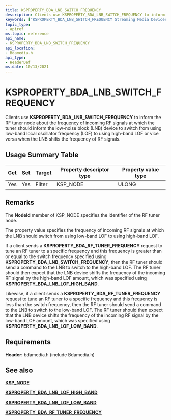 ```yaml
---
title: KSPROPERTY_BDA_LNB_SWITCH_FREQUENCY
description: Clients use KSPROPERTY_BDA_LNB_SWITCH_FREQUENCY to inform the RF tuner node about the frequency of incoming RF signals at which the tuner should inform the low-noise block (LNB) device to switch from using low-band local oscillator frequency (LOF) to using high-band LOF or vice versa when the LNB shifts the frequency of RF signals.
keywords: ["KSPROPERTY_BDA_LNB_SWITCH_FREQUENCY Streaming Media Devices"]
topic_type:
- apiref
ms.topic: reference
api_name:
- KSPROPERTY_BDA_LNB_SWITCH_FREQUENCY
api_location:
- Bdamedia.h
api_type:
- HeaderDef
ms.date: 10/13/2021
---
```


# KSPROPERTY_BDA_LNB_SWITCH_FREQUENCY

Clients use **KSPROPERTY_BDA_LNB_SWITCH_FREQUENCY** to inform the RF tuner node about the frequency of incoming RF signals at which the tuner should inform the low-noise block (LNB) device to switch from using low-band local oscillator frequency (LOF) to using high-band LOF or vice versa when the LNB shifts the frequency of RF signals.

## Usage Summary Table

| Get | Set | Target | Property descriptor type | Property value type |
|--|--|--|--|--|
| Yes | Yes | Filter | KSP_NODE | ULONG |

## Remarks

The **NodeId** member of KSP_NODE specifies the identifier of the RF tuner node.

The property value specifies the frequency of incoming RF signals at which the LNB should switch from using low-band LOF to using high-band LOF.

If a client sends a **KSPROPERTY_BDA_RF_TUNER_FREQUENCY** request to tune an RF tuner to a specific frequency and this frequency is greater than or equal to the switch frequency specified using **KSPROPERTY_BDA_LNB_SWITCH_FREQUENCY**, then the RF tuner should send a command to the LNB to switch to the high-band LOF. The RF tuner should then expect that the LNB device shifts the frequency of the incoming RF signal by the high-band LOF amount, which was specified using **KSPROPERTY_BDA_LNB_LOF_HIGH_BAND**.

Likewise, if a client sends a **KSPROPERTY_BDA_RF_TUNER_FREQUENCY** request to tune an RF tuner to a specific frequency and this frequency is less than the switch frequency, then the RF tuner should send a command to the LNB to switch to the low-band LOF. The RF tuner should then expect that the LNB device shifts the frequency of the incoming RF signal by the low-band LOF amount, which was specified using **KSPROPERTY_BDA_LNB_LOF_LOW_BAND**.

## Requirements

**Header:** bdamedia.h (include Bdamedia.h)

## See also

[**KSP_NODE**](/windows-hardware/drivers/ddi/ks/ns-ks-ksp_node)

[**KSPROPERTY_BDA_LNB_LOF_HIGH_BAND**](ksproperty-bda-lnb-lof-high-band.md)

[**KSPROPERTY_BDA_LNB_LOF_LOW_BAND**](ksproperty-bda-lnb-lof-low-band.md)

[**KSPROPERTY_BDA_RF_TUNER_FREQUENCY**](ksproperty-bda-rf-tuner-frequency.md)
